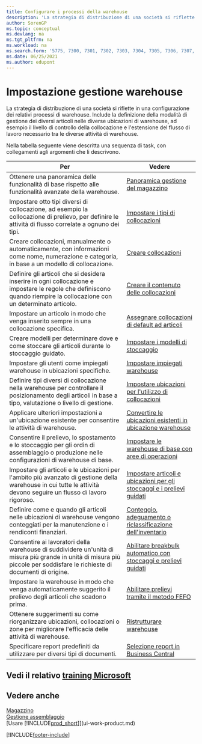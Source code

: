 ```yaml
---
title: Configurare i processi della warehouse
description: 'La strategia di distribuzione di una società si riflette in una configurazione dei relativi processi di warehouse, ad esempio le ubicazioni warehouse.'
author: SorenGP
ms.topic: conceptual
ms.devlang: na
ms.tgt_pltfrm: na
ms.workload: na
ms.search.form: '5775, 7300, 7301, 7302, 7303, 7304, 7305, 7306, 7307, 7308, 7325, 7344, 7346, 7347, 7353, 7366'
ms.date: 06/25/2021
ms.author: edupont
---
```

# <a name="setting-up-warehouse-management"></a>Impostazione gestione warehouse

La strategia di distribuzione di una società si riflette in una configurazione dei relativi processi di warehouse. Include la definizione della modalità di gestione dei diversi articoli nelle diverse ubicazioni di warehouse, ad esempio il livello di controllo della collocazione e l'estensione del flusso di lavoro necessario tra le diverse attività di warehouse.  

Nella tabella seguente viene descritta una sequenza di task, con collegamenti agli argomenti che li descrivono.  

|**Per**|**Vedere**|  
|------------|-------------|  
|Ottenere una panoramica delle funzionalità di base rispetto alle funzionalità avanzate della warehouse.|[Panoramica gestione del magazzino](design-details-warehouse-management.md)|  
|Impostare otto tipi diversi di collocazione, ad esempio la collocazione di prelievo, per definire le attività di flusso correlate a ognuno dei tipi.|[Impostare i tipi di collocazioni](warehouse-how-to-set-up-bin-types.md)|  
|Creare collocazioni, manualmente o automaticamente, con informazioni come nome, numerazione e categoria, in base a un modello di collocazione.|[Creare collocazioni](warehouse-how-to-create-individual-bins.md)|  
|Definire gli articoli che si desidera inserire in ogni collocazione e impostare le regole che definiscono quando riempire la collocazione con un determinato articolo.|[Creare il contenuto delle collocazioni](warehouse-how-to-set-up-bin-contents.md)|  
|Impostare un articolo in modo che venga inserito sempre in una collocazione specifica.|[Assegnare collocazioni di default ad articoli](warehouse-how-to-assign-default-bins-to-items.md)|
|Creare modelli per determinare dove e come stoccare gli articoli durante lo stoccaggio guidato.|[Impostare i modelli di stoccaggio](warehouse-how-to-set-up-put-away-templates.md)|
|Impostare gli utenti come impiegati warehouse in ubicazioni specifiche.|[Impostare impiegati warehouse](warehouse-how-to-set-up-warehouse-employees.md)|
|Definire tipi diversi di collocazione nella warehouse per controllare il posizionamento degli articoli in base a tipo, valutazione o livello di gestione.|[Impostare ubicazioni per l'utilizzo di collocazioni](warehouse-how-to-set-up-locations-to-use-bins.md)|
|Applicare ulteriori impostazioni a un'ubicazione esistente per consentire le attività di warehouse.|[Convertire le ubicazioni esistenti in ubicazione warehouse](warehouse-how-to-convert-existing-locations-to-warehouse-locations.md)|
|Consentire il prelievo, lo spostamento e lo stoccaggio per gli ordin di assemblaggio o produzione nelle configurazioni di warehouse di base.|[Impostare le warehouse di base con aree di operazioni](warehouse-how-to-set-up-basic-warehouses-with-operations-areas.md)|  
|Impostare gli articoli e le ubicazioni per l'ambito più avanzato di gestione della warehouse in cui tutte le attività devono seguire un flusso di lavoro rigoroso.|[Impostare articoli e ubicazioni per gli stoccaggi e i prelievi guidati](warehouse-how-to-set-up-items-for-directed-put-away-and-pick.md)|  
|Definire come e quando gli articoli nelle ubicazioni di warehouse vengono conteggiati per la manutenzione o i rendiconti finanziari.|[Conteggio, adeguamento o riclassificazione dell'inventario](inventory-how-count-adjust-reclassify.md)|
|Consentire ai lavoratori della warehouse di suddividere un'unità di misura più grande in unità di misura più piccole per soddisfare le richieste di documenti di origine.|[Abilitare breakbulk automatico con stoccaggi e prelievi guidati](warehouse-enable-automatic-breaking-bulk-with-directed-put-away-and-pick.md)|  
|Impostare la warehouse in modo che venga automaticamente suggerito il prelievo degli articoli che scadono prima.|[Abilitare prelievi tramite il metodo FEFO](warehouse-picking-by-fefo.md)|
|Ottenere suggerimenti su come riorganizzare ubicazioni, collocazioni o zone per migliorare l'efficacia delle attività di warehouse.|[Ristrutturare warehouse](warehouse-how-to-restructure-warehouses.md)|
|Specificare report predefiniti da utilizzare per diversi tipi di documenti.|[Selezione report in Business Central](across-report-selections.md)|

## <a name="see-related-microsoft-training"></a>Vedi il relativo [training Microsoft](/training/paths/set-up-warehouse-management/)

## <a name="see-also"></a>Vedere anche

[Magazzino](inventory-manage-inventory.md)  
[Gestione assemblaggio](assembly-assemble-items.md)  
[Usare [!INCLUDE[prod_short](includes/prod_short.md)]](ui-work-product.md)


[!INCLUDE[footer-include](includes/footer-banner.md)]
